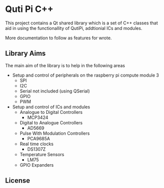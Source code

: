 # Quti Pi C++

This project contains a Qt shared library which is a set of C++ classes that aid in using the functionallity of QutiPi, addtionial ICs and modules.

More documentation to follow as features for wrote.

## Library Aims

The main aim of the library is to help in the following areas

  * Setup and control of peripherals on the raspberry pi compute module 3
    * SPI
    * I2C
    * Serial not included (using QSerial)
    * GPIO
    * PWM
  * Setup and control of ICs and modules
    * Analogue to Digital Controllers
      * MCP3424
    * Digital to Analogue Controllers
      * AD5669
    * Pulse With Modulation Controllers
      * PCA9685A
    * Real time clocks
      * DS1307Z
    * Temperature Sensors
      * LM75
    * GPIO Expanders

## License
